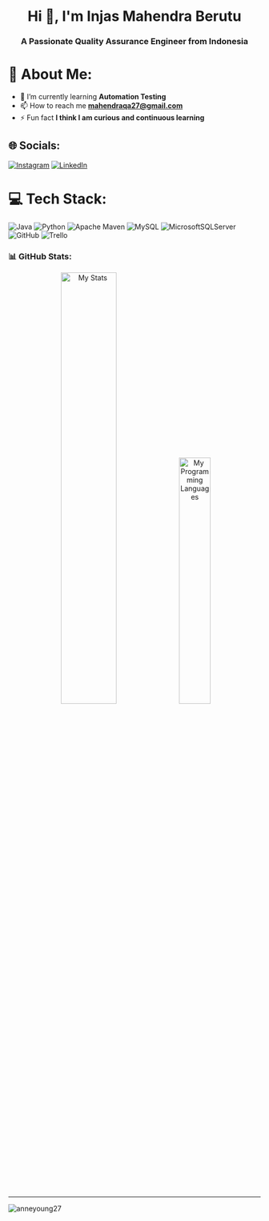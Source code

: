 <h1 align="center">Hi 👋, I'm Injas Mahendra Berutu</h1>
<h3 align="center">A Passionate Quality Assurance Engineer from Indonesia</h3>

# 💫 About Me:
- 🌱 I’m currently learning **Automation Testing**
- 📫 How to reach me **mahendraqa27@gmail.com** 
- ⚡ Fun fact **I think I am curious and continuous learning**


## 🌐 Socials:
[![Instagram](https://img.shields.io/badge/Instagram-%23E4405F.svg?logo=Instagram&logoColor=white)](https://www.instagram.com/mahendra2708_/) [![LinkedIn](https://img.shields.io/badge/LinkedIn-%230077B5.svg?logo=linkedin&logoColor=white)](https://linkedin.com/in/https://www.linkedin.com/in/imb27/) 

# 💻 Tech Stack:
![Java](https://img.shields.io/badge/java-%23ED8B00.svg?style=for-the-badge&logo=openjdk&logoColor=white) ![Python](https://img.shields.io/badge/python-3670A0?style=for-the-badge&logo=python&logoColor=ffdd54) ![Apache Maven](https://img.shields.io/badge/Apache%20Maven-C71A36?style=for-the-badge&logo=Apache%20Maven&logoColor=white) ![MySQL](https://img.shields.io/badge/mysql-4479A1.svg?style=for-the-badge&logo=mysql&logoColor=white) ![MicrosoftSQLServer](https://img.shields.io/badge/Microsoft%20SQL%20Server-CC2927?style=for-the-badge&logo=microsoft%20sql%20server&logoColor=white) ![GitHub](https://img.shields.io/badge/github-%23121011.svg?style=for-the-badge&logo=github&logoColor=white) ![Trello](https://img.shields.io/badge/Trello-%23026AA7.svg?style=for-the-badge&logo=Trello&logoColor=white)

<h3 align="left">📊 GitHub Stats:</h3>
<p align="center">
  <img alt="My Stats" width="47%" src="https://github-readme-stats.vercel.app/api?username=anneyoung27&show_icons=true&bg_color=00000000&theme=github_dark_dimmed"/>
  <img alt="My Programming Languages" width="35.5%" src="https://github-readme-stats.vercel.app/api/top-langs/?username=anneyoung27&layout=compact&theme=github_dark_dimmed"/>
</p>

---
<p align="left"> <img src="https://komarev.com/ghpvc/?username=anneyoung27&label=Profile%20views&color=0e75b6&style=flat" alt="anneyoung27" /> </p>

<!-- Proudly created with GPRM ( https://gprm.itsvg.in ) -->
